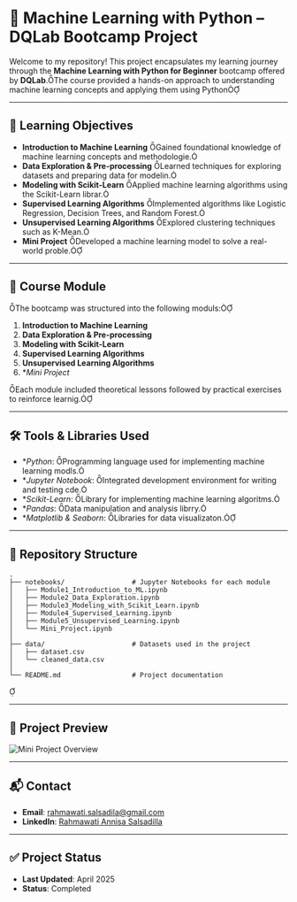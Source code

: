 # 🤖 Machine Learning with Python – DQLab Bootcamp Project

Welcome to my repository! This project encapsulates my learning journey through the **Machine Learning with Python for Beginner** bootcamp offered by **DQLab**.The course provided a hands-on approach to understanding machine learning concepts and applying them using Python

---

## 🎯 Learning Objectives

- **Introduction to Machine Learning** Gained foundational knowledge of machine learning concepts and methodologie.
- **Data Exploration & Pre-processing** Learned techniques for exploring datasets and preparing data for modelin.
- **Modeling with Scikit-Learn** Applied machine learning algorithms using the Scikit-Learn librar.
- **Supervised Learning Algorithms** Implemented algorithms like Logistic Regression, Decision Trees, and Random Forest.
- **Unsupervised Learning Algorithms** Explored clustering techniques such as K-Mean.
- **Mini Project** Developed a machine learning model to solve a real-world proble.

---

## 🧠 Course Module

The bootcamp was structured into the following moduls:

1. **Introduction to Machine Learning**
2. **Data Exploration & Pre-processing**
3. **Modeling with Scikit-Learn**
4. **Supervised Learning Algorithms**
5. **Unsupervised Learning Algorithms**
6. **Mini Project*

Each module included theoretical lessons followed by practical exercises to reinforce learnig.

---

## 🛠️ Tools & Libraries Used

- **Python*: Programming language used for implementing machine learning modls.
- **Jupyter Notebook*: Integrated development environment for writing and testing cde.
- **Scikit-Learn*: Library for implementing machine learning algoritms.
- **Pandas*: Data manipulation and analysis librry.
- **Matplotlib & Seaborn*: Libraries for data visualizaton.

---

## 📁 Repository Structure

```
.
├── notebooks/                 # Jupyter Notebooks for each module
│   ├── Module1_Introduction_to_ML.ipynb
│   ├── Module2_Data_Exploration.ipynb
│   ├── Module3_Modeling_with_Scikit_Learn.ipynb
│   ├── Module4_Supervised_Learning.ipynb
│   ├── Module5_Unsupervised_Learning.ipynb
│   └── Mini_Project.ipynb
│
├── data/                      # Datasets used in the project
│   ├── dataset.csv
│   └── cleaned_data.csv
│
└── README.md                  # Project documentation
```


---

## 📸 Project Preview

![Mini Project Overview](images/mini_project_preview.png)

---

## 📬 Contact


- **Email**: rahmawati.salsadila@gmail.com
- **LinkedIn**: [Rahmawati Annisa Salsadilla](https://www.linkedin.com/in/rahmawatiannisasalsadilla/)

---

## ✅ Project Status

- **Last Updated**: April 2025
- **Status**: Completed
